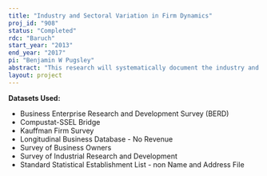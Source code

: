 ```yaml
---
title: "Industry and Sectoral Variation in Firm Dynamics"
proj_id: "908"
status: "Completed"
rdc: "Baruch"
start_year: "2013"
end_year: "2017"
pi: "Benjamin W Pugsley"
abstract: "This research will systematically document the industry and sectoral variation in the distribution of firms and their dynamics by estimating a set of statistical models. Some of the variation is expected to be explained by the intensity of "non-pecuniary" entrepreneurs, a hypothesis that this study will test. In addition, this research will explore whether the propensity to spend on research and development varies inversely with the intensity of non-pecuniary entrepreneurs. "
layout: project
---
```


**Datasets Used:**

  - Business Enterprise Research and Development Survey (BERD) 
  - Compustat-SSEL Bridge 
  - Kauffman Firm Survey 
  - Longitudinal Business Database - No Revenue 
  - Survey of Business Owners 
  - Survey of Industrial Research and Development 
  - Standard Statistical Establishment List - non Name and Address File 


